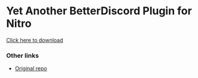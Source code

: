 # Yet Another BetterDiscord Plugin for Nitro

[Click here to download](https://raw.githubusercontent.com/riolubruh/YABDP4Nitro/main/YABDP4Nitro.plugin.js)

### Other links

- [Original repo](https://github.com/riolubruh/YABDP4Nitro/tree/main)
